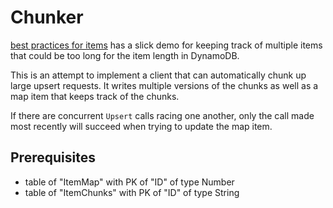 # Chunker
[best practices for items](https://docs.aws.amazon.com/amazondynamodb/latest/developerguide/GuidelinesForItems.html) has a slick demo for keeping track of multiple items that could be too long for the item length in DynamoDB.

This is an attempt to implement a client that can automatically chunk up large upsert requests.  It writes multiple versions of the chunks as well as a map item that keeps track of the chunks.

If there are concurrent `Upsert` calls racing one another, only the call made most recently will succeed when trying to update the map item.

## Prerequisites
- table of "ItemMap" with PK of "ID" of type Number
- table of "ItemChunks" with PK of "ID" of type String
